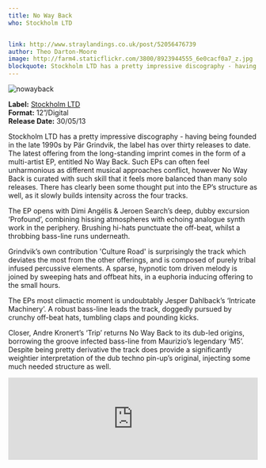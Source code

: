 ```yaml
---
title: No Way Back
who: Stockholm LTD


link: http://www.straylandings.co.uk/post/52056476739
author: Theo Darton-Moore
image: http://farm4.staticflickr.com/3800/8923944555_6e0cacf0a7_z.jpg
blockquote: Stockholm LTD has a pretty impressive discography - having being founded in the late 1990s by Pär Grindvik, the label has over thirty releases to date. The latest offering from the long-standing imprint comes in the form of a multi-artist EP, entitled No Way Back. 
---
```


![nowayback](http://farm8.staticflickr.com/7441/8923934137_767443d1ee_t.jpg)

**Label:** [Stockholm LTD](http://www.stockholmltd.com/)
<br>**Format:** 12”/Digital
<br>**Release Date:** 30/05/13

Stockholm LTD has a pretty impressive discography - having being founded in the late 1990s by Pär Grindvik, the label has over thirty releases to date. The latest offering from the long-standing imprint comes in the form of a multi-artist EP, entitled No Way Back. Such EPs can often feel unharmonious as different musical approaches conflict, however No Way Back is curated with such skill that it feels more balanced than many solo releases. There has clearly been some thought put into the EP’s structure as well, as it slowly builds intensity across the four tracks.

The EP opens with Dimi Angélis & Jeroen Search’s deep, dubby excursion ‘Profound’, combining hissing atmospheres with echoing analogue synth work in the periphery. Brushing hi-hats punctuate the off-beat, whilst a throbbing bass-line runs underneath.

Grindvik’s own contribution 'Culture Road' is surprisingly the track which deviates the most from the other offerings, and is composed of purely tribal infused percussive elements. A sparse, hypnotic tom driven melody is joined by sweeping hats and offbeat hits, in a euphoria inducing offering to the small hours.

The EPs most climactic moment is undoubtably Jesper Dahlback’s ‘Intricate Machinery’. A robust bass-line leads the track, doggedly pursued by crunchy off-beat hats, tumbling claps and pounding kicks.  

Closer, Andre Kronert’s ‘Trip’ returns No Way Back to its dub-led origins, borrowing the groove infected bass-line from Maurizio’s legendary ‘M5’. Despite being pretty derivative the track does provide a significantly weightier interpretation of the dub techno pin-up’s original, injecting some much needed structure as well.

<iframe frameborder="no" height="166" scrolling="no" src="http://w.soundcloud.com/player/?url=http%3A%2F%2Fapi.soundcloud.com%2Ftracks%2F88245488&amp;show_artwork=true" width="100%"></iframe>